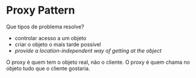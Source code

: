 # Proxy Pattern

Que tipos de problema resolve?
- controlar acesso a um objeto
- criar o objeto o mais tarde possível
- *provide a location-independent way of getting at the object*

O proxy é quem tem o objeto real, não o cliente. O proxy é quem chama no objeto tudo que o cliente gostaria.
